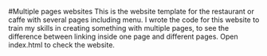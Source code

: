 #Multiple pages websites
This is the website template for the restaurant or caffe with several pages including menu.
I wrote the code for this website to train my skills in creating something with multiple pages, to see the difference between linking inside one page and different pages.
Open index.html to check the website.
